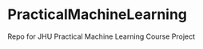 PracticalMachineLearning
========================

Repo for JHU Practical Machine Learning Course Project
